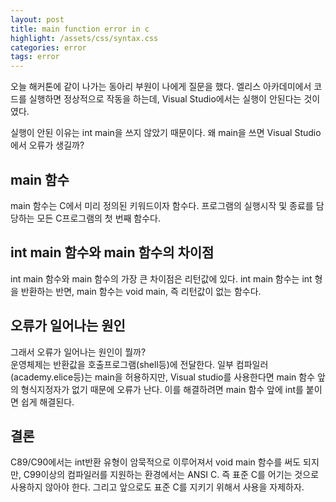 ```yaml
---
layout: post
title: main function error in c
highlight: /assets/css/syntax.css
categories: error
tags: error
---
```


오늘 해커톤에 같이 나가는 동아리 부원이 나에게 질문을 했다.
엘리스 아카데미에서 코드를 실행하면 정상적으로 작동을 하는데,
Visual Studio에서는 실행이 안된다는 것이였다.

실행이 안된 이유는 int main을 쓰지 않았기 때문이다.
왜 main을 쓰면 Visual Studio에서 오류가 생길까?

## main 함수

main 함수는 C에서 미리 정의된 키워드이자 함수다. 프로그램의 실행시작 및 종료를 담당하는 모든 C프로그램의 첫 번째 함수다.

## int main 함수와 main 함수의 차이점

int main 함수와 main 함수의 가장 큰 차이점은 리턴값에 있다. int main 함수는 int 형을 반환하는 반면, main 함수는 void main, 즉 리턴값이 없는 함수다.

## 오류가 일어나는 원인

그래서 오류가 일어나는 원인이 뭘까?  
운영체제는 반환값을 호출프로그램(shell등)에 전달한다. 일부 컴파일러(academy.elice등)는 main을 허용하지만, Visual studio를 사용한다면 main 함수 앞의 형식지정자가 없기 때문에 오류가 난다. 이를 해결하려면 main 함수 앞에 int를 붙이면 쉽게 해결된다.

## 결론

C89/C90에서는 int반환 유형이 암묵적으로 이루어져서 void main 함수를 써도 되지만, C99이상의 컴파일러를 지원하는 환경에서는 ANSI C. 즉 표준 C를 어기는 것으로 사용하지 않아야 한다. 그리고 앞으로도 표준 C를 지키기 위해서 사용을 자제하자.